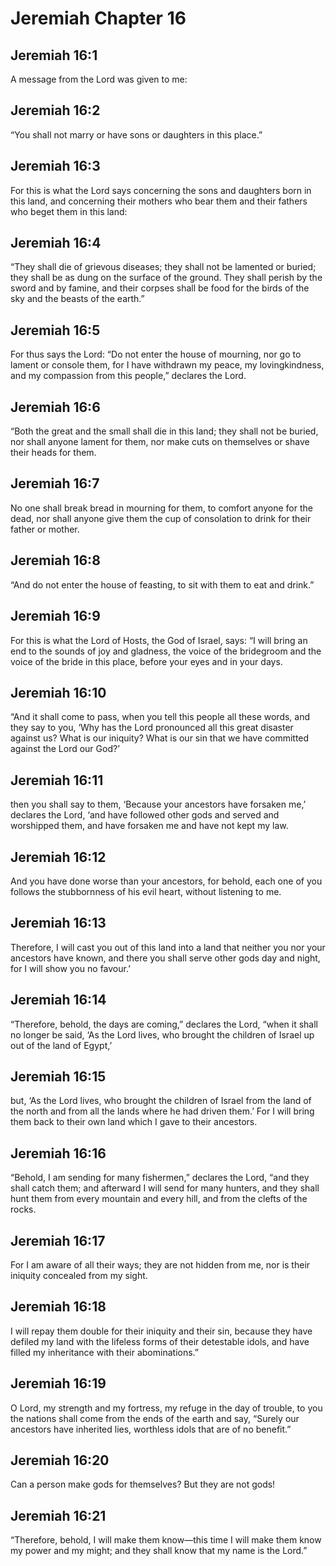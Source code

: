 # Jeremiah Chapter 16

## Jeremiah 16:1
A message from the Lord was given to me:

## Jeremiah 16:2
“You shall not marry or have sons or daughters in this place.”

## Jeremiah 16:3
For this is what the Lord says concerning the sons and daughters born in this land, and concerning their mothers who bear them and their fathers who beget them in this land:

## Jeremiah 16:4
“They shall die of grievous diseases; they shall not be lamented or buried; they shall be as dung on the surface of the ground. They shall perish by the sword and by famine, and their corpses shall be food for the birds of the sky and the beasts of the earth.”

## Jeremiah 16:5
For thus says the Lord: “Do not enter the house of mourning, nor go to lament or console them, for I have withdrawn my peace, my lovingkindness, and my compassion from this people,” declares the Lord.

## Jeremiah 16:6
“Both the great and the small shall die in this land; they shall not be buried, nor shall anyone lament for them, nor make cuts on themselves or shave their heads for them.

## Jeremiah 16:7
No one shall break bread in mourning for them, to comfort anyone for the dead, nor shall anyone give them the cup of consolation to drink for their father or mother.

## Jeremiah 16:8
“And do not enter the house of feasting, to sit with them to eat and drink.”

## Jeremiah 16:9
For this is what the Lord of Hosts, the God of Israel, says: “I will bring an end to the sounds of joy and gladness, the voice of the bridegroom and the voice of the bride in this place, before your eyes and in your days.

## Jeremiah 16:10
“And it shall come to pass, when you tell this people all these words, and they say to you, ‘Why has the Lord pronounced all this great disaster against us? What is our iniquity? What is our sin that we have committed against the Lord our God?’

## Jeremiah 16:11
then you shall say to them, ‘Because your ancestors have forsaken me,’ declares the Lord, ‘and have followed other gods and served and worshipped them, and have forsaken me and have not kept my law.

## Jeremiah 16:12
And you have done worse than your ancestors, for behold, each one of you follows the stubbornness of his evil heart, without listening to me.

## Jeremiah 16:13
Therefore, I will cast you out of this land into a land that neither you nor your ancestors have known, and there you shall serve other gods day and night, for I will show you no favour.’

## Jeremiah 16:14
“Therefore, behold, the days are coming,” declares the Lord, “when it shall no longer be said, ‘As the Lord lives, who brought the children of Israel up out of the land of Egypt,’

## Jeremiah 16:15
but, ‘As the Lord lives, who brought the children of Israel from the land of the north and from all the lands where he had driven them.’ For I will bring them back to their own land which I gave to their ancestors.

## Jeremiah 16:16
“Behold, I am sending for many fishermen,” declares the Lord, “and they shall catch them; and afterward I will send for many hunters, and they shall hunt them from every mountain and every hill, and from the clefts of the rocks.

## Jeremiah 16:17
For I am aware of all their ways; they are not hidden from me, nor is their iniquity concealed from my sight.

## Jeremiah 16:18
I will repay them double for their iniquity and their sin, because they have defiled my land with the lifeless forms of their detestable idols, and have filled my inheritance with their abominations.”

## Jeremiah 16:19
O Lord, my strength and my fortress, my refuge in the day of trouble, to you the nations shall come from the ends of the earth and say, “Surely our ancestors have inherited lies, worthless idols that are of no benefit.”

## Jeremiah 16:20
Can a person make gods for themselves? But they are not gods!

## Jeremiah 16:21
“Therefore, behold, I will make them know—this time I will make them know my power and my might; and they shall know that my name is the Lord.”
